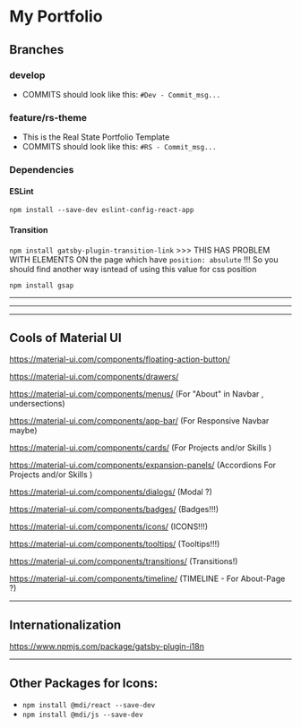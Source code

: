 # My Portfolio

## Branches

### develop
* COMMITS should look like this: ``#Dev - Commit_msg...``

### feature/rs-theme
* This is the Real State Portfolio Template
* COMMITS should look like this: ``#RS - Commit_msg...``

### Dependencies
#### ESLint
``npm install --save-dev eslint-config-react-app``

#### Transition
``npm install gatsby-plugin-transition-link`` >>> THIS HAS PROBLEM WITH ELEMENTS ON the page which have ``position: absulute`` !!! So you should find another way isntead of using this value for css position

``npm install gsap``
___
___
___

## Cools of Material UI
https://material-ui.com/components/floating-action-button/

https://material-ui.com/components/drawers/

https://material-ui.com/components/menus/ (For "About" in Navbar , undersections)

https://material-ui.com/components/app-bar/ (For Responsive Navbar maybe)

https://material-ui.com/components/cards/ (For Projects and/or Skills )

https://material-ui.com/components/expansion-panels/ (Accordions For Projects and/or Skills )

https://material-ui.com/components/dialogs/ (Modal ?)

https://material-ui.com/components/badges/ (Badges!!!)

https://material-ui.com/components/icons/ (ICONS!!!)

https://material-ui.com/components/tooltips/ (Tooltips!!!)

https://material-ui.com/components/transitions/ (Transitions!)

https://material-ui.com/components/timeline/ (TIMELINE - For About-Page ?)
___

## Internationalization
https://www.npmjs.com/package/gatsby-plugin-i18n

___

## Other Packages for Icons:

* ``npm install @mdi/react --save-dev``
* ``npm install @mdi/js --save-dev``
